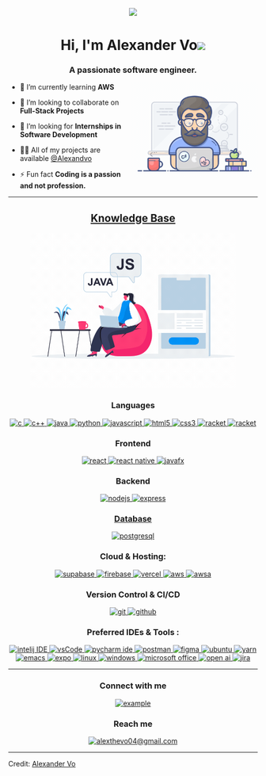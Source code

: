 <p align="center">
  <img style="width:8rem; height:auto" src="https://cdn.dribbble.com/users/1787323/screenshots/10091971/media/d43c019bfeff34be8816481e843ea8c1.png"/>
</p>

<h1 align="center">Hi, I'm Alexander Vo<img width="30px" src="https://raw.githubusercontent.com/iampavangandhi/iampavangandhi/master/gifs/Hi.gif"></h1>
<h3 font-size="20" align="center">A passionate software engineer.</h3>


- 🌱 I’m currently learning **AWS** <img align="right" style="width:16rem; height:auto" src="https://raw.githubusercontent.com/Elanza-48/Elanza-48/41a4790484e268102dfdab2b7c59d440d3ffafab/resources/img/geek.gif"/>

- 👯 I’m looking to collaborate on **Full-Stack Projects**

- 🤝 I’m looking for **Internships in Software Development**

- 👨‍💻 All of my projects are available [@Alexandvo](github.com/alexandvo)

- ⚡ Fun fact **Coding is a passion and not profession.**


---


<h2 align="center"><u><b>Knowledge Base</b></u></h2>

<p align="center">
  <img style="width:26rem; height:auto" src="https://raw.githubusercontent.com/Elanza-48/Elanza-48/41a4790484e268102dfdab2b7c59d440d3ffafab/resources/img/coders-prog.gif"/>
</p>



<h3 align="center">Languages</h3>
<p align="center">
  <a href="https://www.cprogramming.com/" target="_blank"> 
    <img src="https://img.shields.io/badge/C%20programming-A8B9CC.svg?style=for-the-badge&logo=c&logoColor=white"
      alt="c"/>
  </a>
  <a href="https://cplusplus.com/" target="_blank"> 
    <img src="https://img.shields.io/badge/c++-00599C.svg?style=for-the-badge&logo=c%2B%2B&logoColor=white"
      alt="c++"/>
  </a>
  <a href="https://www.java.com" target="_blank"> 
    <img src="https://img.shields.io/badge/Java-007396.svg?style=for-the-badge&logo=java&logoColor=white" 
      alt="java"/> 
  </a>
  <a href="https://www.python.org/" target="_blank"> 
    <img src="https://img.shields.io/badge/python-3776AB.svg?style=for-the-badge&logo=python&logoColor=white" 
      alt="python"/> 
  </a>
  <a href="https://developer.mozilla.org/en-US/docs/Web/JavaScript" target="_blank"> 
    <img src="https://img.shields.io/badge/Javascript-F7DF1E.svg?style=for-the-badge&logo=javascript&logoColor=black"
      alt="javascript"/> 
  </a>
  <a href="https://www.w3.org/html/" target="_blank"> 
    <img src="https://img.shields.io/badge/html-E34F26.svg?style=for-the-badge&logo=html5&logoColor=white"
      alt="html5"/> 
  </a>
  <a href="https://www.w3schools.com/css/" target="_blank">
    <img src="https://img.shields.io/badge/css-1572B6.svg?style=for-the-badge&logo=css3&logoColor=white"
      alt="css3"/>
  </a>
  <a href="https://racket-lang.org/" target="_blank">
    <img src="https://img.shields.io/badge/racket-9F1D20.svg?style=for-the-badge&logo=racket&logoColor=white"
      alt="racket"/>
  </a>
  <a href="https://www.w3schools.com/sql/" target="_blank">
    <img src="https://img.shields.io/badge/sql-4479A1.svg?style=for-the-badge"
      alt="racket"/>
  </a>
</p>

<h3 align="center">Frontend</h3>
<p align="center">
  <a href="https://reactjs.org/" target="_blank"> 
    <img src="https://img.shields.io/badge/reactjs-61DAFB.svg?style=for-the-badge&logo=react&logoColor=black"
      alt="react"/> 
  </a>
  <a href="https://reactnative.dev/" target="_blank"> 
    <img src="https://img.shields.io/badge/react_native-61DAFB.svg?style=for-the-badge&logo=react&logoColor=white"
      alt="react native"/> 
  </a>
  <a href="https://reactjs.org/" target="_blank"> 
    <img src="https://img.shields.io/badge/javafx-007396.svg?style=for-the-badge&logo=java&logoColor=white"
      alt="javafx"/> 
  </a>
</p>

<h3 align="center">Backend</h3>
<p align="center">
  <a href="https://nodejs.org" target="_blank"> 
    <img src="https://img.shields.io/badge/node.js-339933.svg?style=for-the-badge&logo=nodedotjs&logoColor=white"
      alt="nodejs"/> 
  </a>
  <a href="https://expressjs.com" target="_blank">
    <img src="https://img.shields.io/badge/express-000000.svg?style=for-the-badge&logo=express&logoColor=white"
      alt="express" />
</p>

<h3 align="center">Database</h3>
<p align="center">
  <a href="https://www.postgresql.org" target="_blank"> 
    <img src="https://img.shields.io/badge/postgreSQL-4169E1.svg?style=for-the-badge&logo=postgresql&logoColor=white"
      alt="postgresql"/> 
  </a>
</p>

<h3 align="center">Cloud & Hosting:</h3>
<p align="center">
  <a href="https://supabase.com/" target="_blank">
    <img  src="https://img.shields.io/badge/supabase-3333FF.svg?style=for-the-badge&logo=supabase&logoColor=white" alt="supabase"/> 
  </a>
  <a href="https://firebase.google.com/" target="_blank">
    <img src="https://img.shields.io/badge/firebase-FFCA28.svg?style=for-the-badge&logo=firebase&logoColor=black" alt="firebase"/>
  </a>
  <a href="https://vercel.com/" target="_blank">
    <img src="https://img.shields.io/badge/vercel-000000.svg?style=for-the-badge&logo=vercel&logoColor=white" alt="vercel"/>
  </a>
  <a href="https://aws.amazon.com/" target="_blank"> 
    <img src="https://img.shields.io/badge/aws-232F3E.svg?style=for-the-badge&logo=amazon-aws&logoColor=white"
      alt="aws"/> 
  </a> 
  <a href="https://render.com/" target="_blank"> 
    <img src="https://img.shields.io/badge/render.com-000000.svg?style=for-the-badge&logo=render&logoColor=white"
      alt="awsa"/> 
  </a> 
</p>

<h3 align="center">Version Control & CI/CD</h3>
<p align="center">
  <a href="https://git-scm.com/" target="_blank">
    <img src="https://img.shields.io/badge/git-F05032.svg?style=for-the-badge&logo=git&logoColor=white"
      alt="git"/>
  </a>
  <a href="https://github.com/ELanza-48" target="_blank">
    <img src="https://img.shields.io/badge/github-181717.svg?style=for-the-badge&logo=github&logoColor=white" alt="github" />
  </a>
</p>

<h3 align="center">Preferred IDEs  & Tools :</h3>
<p align="center"> 
  <a href="https://www.jetbrains.com/idea/" target="_blank">
    <img src="https://img.shields.io/badge/intellij-000000.svg?style=for-the-badge&logo=intellij-idea&logoColor=white" alt="intelij IDE"/> 
  </a>
  <a href="https://code.visualstudio.com/" target="_blank">
    <img src="https://img.shields.io/badge/vscode-007ACC.svg?style=for-the-badge&logo=visualstudiocode&logoColor=white" alt="vsCode"/> 
  </a>
  <a href="https://www.jetbrains.com/pycharm/" target="_blank">
    <img src="https://img.shields.io/badge/pycharm-000000.svg?style=for-the-badge&logo=pycharm&logoColor=white" alt="pycharm ide" />
  </a>
  <a href="https://postman.com" target="_blank"> 
    <img src="https://img.shields.io/badge/postman-FF6C37.svg?style=for-the-badge&logo=postman&logoColor=white" alt="postman"/>
  </a>
  <a href="https://www.figma.com/" target="_blank">
    <img src="https://img.shields.io/badge/figma-F24E1E.svg?style=for-the-badge&logo=figma&logoColor=white"
      alt="figma"/>
  </a>
  <a href="https://ubuntu.com/" target="_blank"> 
    <img src="https://img.shields.io/badge/ubuntu-E95420.svg?style=for-the-badge&logo=ubuntu&logoColor=white" alt="ubuntu"/>
  </a>
  <a href="https://yarnpkg.com/" target="_blank"> 
    <img src="https://img.shields.io/badge/yarn-2C8EBB.svg?style=for-the-badge&logo=yarn&logoColor=white" alt="yarn"/>
  </a>
  <a href="https://www.gnu.org/software/emacs/" target="_blank"> 
    <img src="https://img.shields.io/badge/emacs-7F5AB6.svg?style=for-the-badge&logo=gnu-emacs&logoColor=white" alt="emacs"/>
  </a>
  <a href="https://expo.dev/" target="_blank"> 
    <img src="https://img.shields.io/badge/expo-000020.svg?style=for-the-badge&logo=expo&logoColor=white" alt="expo"/>
  </a>
  <a href="https://en.wikipedia.org/wiki/Linux" target="_blank"> 
    <img src="https://img.shields.io/badge/linux-FCC624.svg?style=for-the-badge&logo=linux&logoColor=black" alt="linux"/>
  </a>
  <a href="https://microsoft.fandom.com/wiki/Microsoft_Windows" target="_blank"> 
    <img src="https://img.shields.io/badge/windows-0078D6.svg?style=for-the-badge&logo=windows&logoColor=white" alt="windows"/>
  </a>
  <a href="https://www.office.com/" target="_blank"> 
    <img src="https://img.shields.io/badge/microsoft_office-D83B01.svg?style=for-the-badge&logo=microsoft&logoColor=white" alt="microsoft office"/>
  </a>
  <a href="https://openai.com/" target="_blank"> 
    <img src="https://img.shields.io/badge/openai-412991.svg?style=for-the-badge&logo=openai&logoColor=white" alt="open ai"/>
  </a>
  <a href="https://www.atlassian.com/software/jira" target="_blank"> 
    <img src="https://img.shields.io/badge/jira-0052CC.svg?style=for-the-badge&logo=jira&logoColor=white" alt="jira"/>
  </a>
</p>

----

<h3 align="center">Connect with me</h3>

<div style="margin-top:10px" align="center">
  <div>
    <a  href="https://linkedin.com/in/alexandvo" target="_blank">
      <img src="https://img.shields.io/badge/Linked%20In-0A66C2.svg?style=for-the-badge&logo=linkedin&logoColor=white" alt="example"/>
    </a>
  </div>
</div>

<h3 align="center">Reach me</h3>

<p align="center">
  <a href="mailto:alexthevo04@gmail.com?subject=Feedback%20From%20Github&body=Hello," target="_blank">
    <img src="https://img.shields.io/badge/Gmail-D14836.svg?style=for-the-badge&logo=gmail&logoColor=white" alt="alexthevo04@gmail.com"/>
  </a>
</p>

------
Credit: [Alexander Vo](https://github.com/alexandvo)
